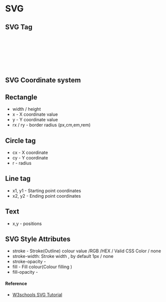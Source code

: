 # SVG

## SVG Tag

<svg xmlns="http://www.w3.org/2000/svg" xmlns:xlink="http://www.w3.org/1999/xlink" width="100px" height="100px" >

</svg>

## SVG Coordinate system

## Rectangle
<rect/>

+ width / height
+ x - X coordinate value
+ y - Y coordinate value
+ rx / ry - border radius (px,cm,em,rem)


## Circle tag
<circle/>

+ cx - X coordinate
+ cy - Y coordinate
+ r - radius

## Line tag
<line/>

+ x1, y1 - Starting point coordinates
+ x2, y2 - Ending point coordinates

## Text
<text></text>

+ x,y - positions



## SVG Style Attributes

+ stroke - Stroke(Outline) colour value /RGB /HEX / Valid CSS Color / none
+ stroke-width: Stroke width , by default 1px / none
+ stroke-opacity -
+ fill - Fill colour(Colour filling )
+ fill-opacity -

#### Reference
+ [W3schools SVG Tutorial](https://www.w3schools.com/graphics/svg_intro.asp)
